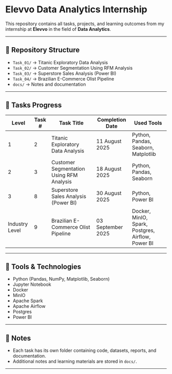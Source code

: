 # Elevvo Data Analytics Internship  

This repository contains all tasks, projects, and learning outcomes from my internship at **Elevvo** in the field of **Data Analytics**.  

---

## 📂 Repository Structure  
- `Task_01/` → Titanic Exploratory Data Analysis
- `Task_02/` → Customer Segmentation Using RFM Analysis  
- `Task_03/` → Superstore Sales Analysis (Power BI)
- `Task_04/` → Brazilian E-Commerce Olist Pipeline 
- `docs/` → Notes and documentation  

---

## 📑 Tasks Progress  

| Level         | Task # | Task Title                                 | Completion Date | Used Tools                              |
|---------------|--------|--------------------------------------------|-----------------|-----------------------------------------|
| 1             | 2      | Titanic Exploratory Data Analysis          | 11 August 2025  | Python, Pandas, Seaborn, Matplotlib     |
| 2             | 3      | Customer Segmentation Using RFM Analysis   | 18 August 2025  | Python, Pandas, Seaborn                 |
| 3             | 8      | Superstore Sales Analysis (Power BI)       | 30 August 2025  | Python, Power BI                        |
|Industry Level | 9      | Brazilian E-Commerce Olist Pipeline        | 03 September 2025| Docker, MinIO, Spark, Postgres, Airflow, Power BI |

---

## 🚀 Tools & Technologies  
- Python (Pandas, NumPy, Matplotlib, Seaborn)  
- Jupyter Notebook  
- Docker
- MinIO
- Apache Spark
- Apache Airflow
- Postgres
- Power BI  

---

## 📌 Notes  
- Each task has its own folder containing code, datasets, reports, and documentation.  
- Additional notes and learning materials are stored in `docs/`.  

---
